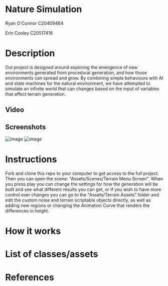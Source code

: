 # Nature Simulation

Ryan O'Connor
C20409464

Erin Cooley
C20517416

# Description
Out project is designed around exploring the emergence of new environments generated from procedural generation, and how those environments can spread and grow. By combining simple behaviours with AI and state machines for the natural environment, we have attempted to simulate an infinite world that can changes based on the input of variables that affect terrain generation. 

## Video


## Screenshots
![image](https://user-images.githubusercontent.com/72693746/235679942-5e1d6824-2f53-414c-ae90-8fa9933b0ff3.png)
![image](https://user-images.githubusercontent.com/72693746/235680187-0f00855a-012f-41d6-ba9f-d773b8700b13.png)



# Instructions
Fork and clone this repo to your computer to get access to the full project. Then you can open the scene: "Assets/Scenes/Terrain Menu Screen". When you press play you can change the settings for how the generation will be built and see what different results you can get, or if you wish to have more control over changes you can go to the "Assets/Terrain Assets" folder and edit the custom noise and terrain scriptable objects directly, as well as adding new regions or changing the Animation Curve that renders the differences in height. 

# How it works


# List of classes/assets


# References
